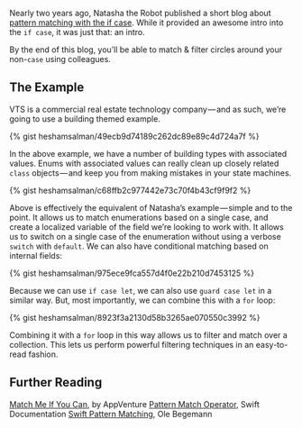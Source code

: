 Nearly two years ago, Natasha the Robot published a short blog about [pattern matching with the if case](https://www.natashatherobot.com/swift-2-pattern-matching-with-if-case/). While it provided an awesome intro into the `if case`, it was just that: an intro.

By the end of this blog, you’ll be able to match & filter circles around your non-`case` using colleagues.

## The Example

VTS is a commercial real estate technology company — and as such, we’re going to use a building themed example.

{% gist heshamsalman/49ecb9d74189c262dc89e89c4d724a7f %}

In the above example, we have a number of building types with associated values. Enums with associated values can really clean up closely related `class` objects — and keep you from making mistakes in your state machines.

{% gist heshamsalman/c68ffb2c977442e73c70f4b43cf9f9f2 %}

Above is effectively the equivalent of Natasha’s example — simple and to the point. It allows us to match enumerations based on a single case, and create a localized variable of the field we’re looking to work with. It allows us to switch on a single case of the enumeration without using a verbose `switch` with `default`. We can also have conditional matching based on internal fields:

{% gist heshamsalman/975ece9fca557d4f0e22b210d7453125 %}

Because we can use `if case let`, we can also use `guard case let` in a similar way. But, most importantly, we can combine this with a `for` loop:

{% gist heshamsalman/8923f3a2130d58b3265ae070550c3992 %}

Combining it with a `for` loop in this way allows us to filter and match over a collection. This lets us perform powerful filtering techniques in an easy-to-read fashion.

## Further Reading

[Match Me If You Can](https://appventure.me/2015/08/20/swift-pattern-matching-in-detail/), by AppVenture
[Pattern Match Operator](https://developer.apple.com/library/content/documentation/Swift/Conceptual/Swift_Programming_Language/Patterns.html), Swift Documentation
[Swift Pattern Matching](https://oleb.net/blog/2015/09/swift-pattern-matching/), Ole Begemann
